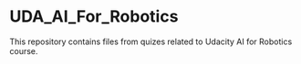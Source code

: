 # UDA_AI_For_Robotics
This repository contains files from quizes related to Udacity AI for Robotics course. 
